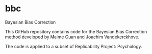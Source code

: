 # bbc
Bayesian Bias Correction

This GitHub repository contains code for the Bayesian Bias Correction method developed by Maime Guan and Joachim Vandekerckhove.

The code is applied to a subset of Replicability Project: Psychology.
